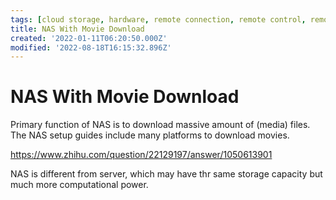 ```yaml
---
tags: [cloud storage, hardware, remote connection, remote control, remote storage, storage]
title: NAS With Movie Download
created: '2022-01-11T06:20:50.000Z'
modified: '2022-08-18T16:15:32.896Z'
---
```


# NAS With Movie Download

Primary function of NAS is to download massive amount of (media) files. The NAS setup guides include many platforms to download movies.

https://www.zhihu.com/question/22129197/answer/1050613901

NAS is different from server, which may have thr same storage capacity but much more computational power.
